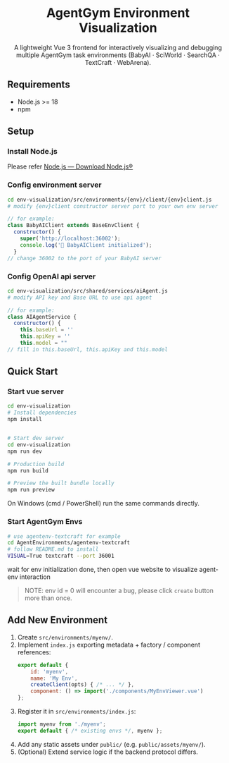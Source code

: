 <div align="center">

# AgentGym Environment Visualization

A lightweight Vue 3 frontend for interactively visualizing and debugging multiple AgentGym task environments (BabyAI · SciWorld · SearchQA · TextCraft · WebArena).

</div>

## Requirements

- Node.js >= 18
- npm

## Setup

### Install Node.js

Please refer [Node.js — Download Node.js®](https://nodejs.org/en/download)

### Config environment server

```bash
cd env-visualization/src/environments/{env}/client/{env}client.js
# modify {env}client constructor server port to your own env server
```

```javascript
// for example:
class BabyAIClient extends BaseEnvClient {
  constructor() {
    super('http://localhost:36002');
    console.log('🔨 BabyAIClient initialized');
  }
// change 36002 to the port of your BabyAI server
```

### Config OpenAI api server

```bash
cd env-visualization/src/shared/services/aiAgent.js
# modify API key and Base URL to use api agent
```

```javascript
// for example: 
class AIAgentService {
  constructor() {
    this.baseUrl = ''
    this.apiKey = ''
    this.model = ""
// fill in this.baseUrl, this.apiKey and this.model
```

## Quick Start

### Start vue server

```bash
cd env-visualization
# Install dependencies
npm install


# Start dev server
cd env-visualization
npm run dev

# Production build
npm run build

# Preview the built bundle locally
npm run preview
```

On Windows (cmd / PowerShell) run the same commands directly.

### Start AgentGym Envs

```bash
# use agentenv-textcraft for example
cd AgentEnvironments/agentenv-textcraft
# follow README.md to install
VISUAL=True textcraft --port 36001
```

wait for env initialization done, then open vue website to visualize agent-env interaction

> NOTE: env id = 0 will encounter a bug, please click `create` button more than once.

## Add New Environment

1. Create `src/environments/myenv/`.
2. Implement `index.js` exporting metadata + factory / component references:
   ```js
   export default {
       id: 'myenv',
       name: 'My Env',
       createClient(opts) { /* ... */ },
       component: () => import('./components/MyEnvViewer.vue')
   };
   ```
3. Register it in `src/environments/index.js`:
   ```js
   import myenv from './myenv';
   export default { /* existing envs */, myenv };
   ```
4. Add any static assets under `public/` (e.g. `public/assets/myenv/`).
5. (Optional) Extend service logic if the backend protocol differs.
